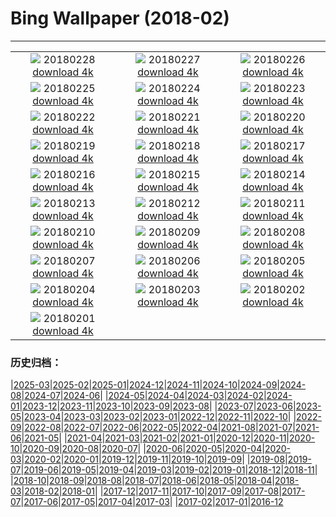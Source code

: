 # Bing Wallpaper (2018-02)
**************
| | | |
| :----: | :----: | :----: |
| ![](https://www.bing.com/az/hprichbg/rb/NewOldBridge_ZH-CN10652745389_1920x1080.jpg) 20180228 [download 4k](https://www.bing.com/az/hprichbg/rb/NewOldBridge_ZH-CN10652745389_UHD.jpg) | ![](https://www.bing.com/az/hprichbg/rb/ChurchillPB_ZH-CN11463903457_1920x1080.jpg) 20180227 [download 4k](https://www.bing.com/az/hprichbg/rb/ChurchillPB_ZH-CN11463903457_UHD.jpg) | ![](https://www.bing.com/az/hprichbg/rb/CactiIslaPescado_ZH-CN11317505000_1920x1080.jpg) 20180226 [download 4k](https://www.bing.com/az/hprichbg/rb/CactiIslaPescado_ZH-CN11317505000_UHD.jpg) |
| ![](https://www.bing.com/az/hprichbg/rb/WoolBaySeadragon_ZH-CN13348117046_1920x1080.jpg) 20180225 [download 4k](https://www.bing.com/az/hprichbg/rb/WoolBaySeadragon_ZH-CN13348117046_UHD.jpg) | ![](https://www.bing.com/az/hprichbg/rb/PinnaclesHoodoos_ZH-CN11336386074_1920x1080.jpg) 20180224 [download 4k](https://www.bing.com/az/hprichbg/rb/PinnaclesHoodoos_ZH-CN11336386074_UHD.jpg) | ![](https://www.bing.com/az/hprichbg/rb/SwissFoxSnow_ZH-CN12291440880_1920x1080.jpg) 20180223 [download 4k](https://www.bing.com/az/hprichbg/rb/SwissFoxSnow_ZH-CN12291440880_UHD.jpg) |
| ![](https://www.bing.com/az/hprichbg/rb/CORiverDelta_ZH-CN9758155357_1920x1080.jpg) 20180222 [download 4k](https://www.bing.com/az/hprichbg/rb/CORiverDelta_ZH-CN9758155357_UHD.jpg) | ![](https://www.bing.com/az/hprichbg/rb/RomanTheatre_ZH-CN9417897135_1920x1080.jpg) 20180221 [download 4k](https://www.bing.com/az/hprichbg/rb/RomanTheatre_ZH-CN9417897135_UHD.jpg) | ![](https://www.bing.com/az/hprichbg/rb/InnerdalsvatnaVideo_ZH-CN11002526366_1920x1080.jpg) 20180220 [download 4k](https://www.bing.com/az/hprichbg/rb/InnerdalsvatnaVideo_ZH-CN11002526366_UHD.jpg) |
| ![](https://www.bing.com/az/hprichbg/rb/AyuttayaBuddha_ZH-CN8897274980_1920x1080.jpg) 20180219 [download 4k](https://www.bing.com/az/hprichbg/rb/AyuttayaBuddha_ZH-CN8897274980_UHD.jpg) | ![](https://www.bing.com/az/hprichbg/rb/KoriBustard_ZH-CN9730794842_1920x1080.jpg) 20180218 [download 4k](https://www.bing.com/az/hprichbg/rb/KoriBustard_ZH-CN9730794842_UHD.jpg) | ![](https://www.bing.com/az/hprichbg/rb/GHOwl_ZH-CN8350803282_1920x1080.jpg) 20180217 [download 4k](https://www.bing.com/az/hprichbg/rb/GHOwl_ZH-CN8350803282_UHD.jpg) |
| ![](https://www.bing.com/az/hprichbg/rb/OrangutanBaby_ZH-CN9942512858_1920x1080.jpg) 20180216 [download 4k](https://www.bing.com/az/hprichbg/rb/OrangutanBaby_ZH-CN9942512858_UHD.jpg) | ![](https://www.bing.com/az/hprichbg/rb/WriteCouplets_ZH-CN11009087353_1920x1080.jpg) 20180215 [download 4k](https://www.bing.com/az/hprichbg/rb/WriteCouplets_ZH-CN11009087353_UHD.jpg) | ![](https://www.bing.com/az/hprichbg/rb/HongKongFireworks_ZH-CN13422096721_1920x1080.jpg) 20180214 [download 4k](https://www.bing.com/az/hprichbg/rb/HongKongFireworks_ZH-CN13422096721_UHD.jpg) |
| ![](https://www.bing.com/az/hprichbg/rb/AgricultureHeart_ZH-CN12475262667_1920x1080.jpg) 20180213 [download 4k](https://www.bing.com/az/hprichbg/rb/AgricultureHeart_ZH-CN12475262667_UHD.jpg) | ![](https://www.bing.com/az/hprichbg/rb/PreservationHallStage_ZH-CN8992559975_1920x1080.jpg) 20180212 [download 4k](https://www.bing.com/az/hprichbg/rb/PreservationHallStage_ZH-CN8992559975_UHD.jpg) | ![](https://www.bing.com/az/hprichbg/rb/YungbulakangPalace_ZH-CN6941923546_1920x1080.jpg) 20180211 [download 4k](https://www.bing.com/az/hprichbg/rb/YungbulakangPalace_ZH-CN6941923546_UHD.jpg) |
| ![](https://www.bing.com/az/hprichbg/rb/TeRewaRewa_ZH-CN9356115127_1920x1080.jpg) 20180210 [download 4k](https://www.bing.com/az/hprichbg/rb/TeRewaRewa_ZH-CN9356115127_UHD.jpg) | ![](https://www.bing.com/az/hprichbg/rb/BonifacioCorsica_ZH-CN12276076394_1920x1080.jpg) 20180209 [download 4k](https://www.bing.com/az/hprichbg/rb/BonifacioCorsica_ZH-CN12276076394_UHD.jpg) | ![](https://www.bing.com/az/hprichbg/rb/WhiteTiger_ZH-CN12326957209_1920x1080.jpg) 20180208 [download 4k](https://www.bing.com/az/hprichbg/rb/WhiteTiger_ZH-CN12326957209_UHD.jpg) |
| ![](https://www.bing.com/az/hprichbg/rb/SaltMountains_ZH-CN12959138910_1920x1080.jpg) 20180207 [download 4k](https://www.bing.com/az/hprichbg/rb/SaltMountains_ZH-CN12959138910_UHD.jpg) | ![](https://www.bing.com/az/hprichbg/rb/KelpiesFalkirk_ZH-CN8885510040_1920x1080.jpg) 20180206 [download 4k](https://www.bing.com/az/hprichbg/rb/KelpiesFalkirk_ZH-CN8885510040_UHD.jpg) | ![](https://www.bing.com/az/hprichbg/rb/CumberlandIsland_ZH-CN9225392774_1920x1080.jpg) 20180205 [download 4k](https://www.bing.com/az/hprichbg/rb/CumberlandIsland_ZH-CN9225392774_UHD.jpg) |
| ![](https://www.bing.com/az/hprichbg/rb/StormySeas_ZH-CN9261044607_1920x1080.jpg) 20180204 [download 4k](https://www.bing.com/az/hprichbg/rb/StormySeas_ZH-CN9261044607_UHD.jpg) | ![](https://www.bing.com/az/hprichbg/rb/MonkeyGolden1_ZH-CN12125769581_1920x1080.jpg) 20180203 [download 4k](https://www.bing.com/az/hprichbg/rb/MonkeyGolden1_ZH-CN12125769581_UHD.jpg) | ![](https://www.bing.com/az/hprichbg/rb/UrbinoRooftops_ZH-CN9076169426_1920x1080.jpg) 20180202 [download 4k](https://www.bing.com/az/hprichbg/rb/UrbinoRooftops_ZH-CN9076169426_UHD.jpg) |
| ![](https://www.bing.com/az/hprichbg/rb/AustrianAlpineMarmots_ZH-CN10896836289_1920x1080.jpg) 20180201 [download 4k](https://www.bing.com/az/hprichbg/rb/AustrianAlpineMarmots_ZH-CN10896836289_UHD.jpg) |  |  |

### 历史归档：

|[2025-03](2025-03/2025-03.md)|[2025-02](2025-02/2025-02.md)|[2025-01](2025-01/2025-01.md)|[2024-12](2024-12/2024-12.md)|[2024-11](2024-11/2024-11.md)|[2024-10](2024-10/2024-10.md)|[2024-09](2024-09/2024-09.md)|[2024-08](2024-08/2024-08.md)|[2024-07](2024-07/2024-07.md)|[2024-06](2024-06/2024-06.md)|
|[2024-05](2024-05/2024-05.md)|[2024-04](2024-04/2024-04.md)|[2024-03](2024-03/2024-03.md)|[2024-02](2024-02/2024-02.md)|[2024-01](2024-01/2024-01.md)|[2023-12](2023-12/2023-12.md)|[2023-11](2023-11/2023-11.md)|[2023-10](2023-10/2023-10.md)|[2023-09](2023-09/2023-09.md)|[2023-08](2023-08/2023-08.md)|
|[2023-07](2023-07/2023-07.md)|[2023-06](2023-06/2023-06.md)|[2023-05](2023-05/2023-05.md)|[2023-04](2023-04/2023-04.md)|[2023-03](2023-03/2023-03.md)|[2023-02](2023-02/2023-02.md)|[2023-01](2023-01/2023-01.md)|[2022-12](2022-12/2022-12.md)|[2022-11](2022-11/2022-11.md)|[2022-10](2022-10/2022-10.md)|
|[2022-09](2022-09/2022-09.md)|[2022-08](2022-08/2022-08.md)|[2022-07](2022-07/2022-07.md)|[2022-06](2022-06/2022-06.md)|[2022-05](2022-05/2022-05.md)|[2022-04](2022-04/2022-04.md)|[2021-08](2021-08/2021-08.md)|[2021-07](2021-07/2021-07.md)|[2021-06](2021-06/2021-06.md)|[2021-05](2021-05/2021-05.md)|
|[2021-04](2021-04/2021-04.md)|[2021-03](2021-03/2021-03.md)|[2021-02](2021-02/2021-02.md)|[2021-01](2021-01/2021-01.md)|[2020-12](2020-12/2020-12.md)|[2020-11](2020-11/2020-11.md)|[2020-10](2020-10/2020-10.md)|[2020-09](2020-09/2020-09.md)|[2020-08](2020-08/2020-08.md)|[2020-07](2020-07/2020-07.md)|
|[2020-06](2020-06/2020-06.md)|[2020-05](2020-05/2020-05.md)|[2020-04](2020-04/2020-04.md)|[2020-03](2020-03/2020-03.md)|[2020-02](2020-02/2020-02.md)|[2020-01](2020-01/2020-01.md)|[2019-12](2019-12/2019-12.md)|[2019-11](2019-11/2019-11.md)|[2019-10](2019-10/2019-10.md)|[2019-09](2019-09/2019-09.md)|
|[2019-08](2019-08/2019-08.md)|[2019-07](2019-07/2019-07.md)|[2019-06](2019-06/2019-06.md)|[2019-05](2019-05/2019-05.md)|[2019-04](2019-04/2019-04.md)|[2019-03](2019-03/2019-03.md)|[2019-02](2019-02/2019-02.md)|[2019-01](2019-01/2019-01.md)|[2018-12](2018-12/2018-12.md)|[2018-11](2018-11/2018-11.md)|
|[2018-10](2018-10/2018-10.md)|[2018-09](2018-09/2018-09.md)|[2018-08](2018-08/2018-08.md)|[2018-07](2018-07/2018-07.md)|[2018-06](2018-06/2018-06.md)|[2018-05](2018-05/2018-05.md)|[2018-04](2018-04/2018-04.md)|[2018-03](2018-03/2018-03.md)|[2018-02](2018-02/2018-02.md)|[2018-01](2018-01/2018-01.md)|
|[2017-12](2017-12/2017-12.md)|[2017-11](2017-11/2017-11.md)|[2017-10](2017-10/2017-10.md)|[2017-09](2017-09/2017-09.md)|[2017-08](2017-08/2017-08.md)|[2017-07](2017-07/2017-07.md)|[2017-06](2017-06/2017-06.md)|[2017-05](2017-05/2017-05.md)|[2017-04](2017-04/2017-04.md)|[2017-03](2017-03/2017-03.md)|
|[2017-02](2017-02/2017-02.md)|[2017-01](2017-01/2017-01.md)|[2016-12](2016-12/2016-12.md)